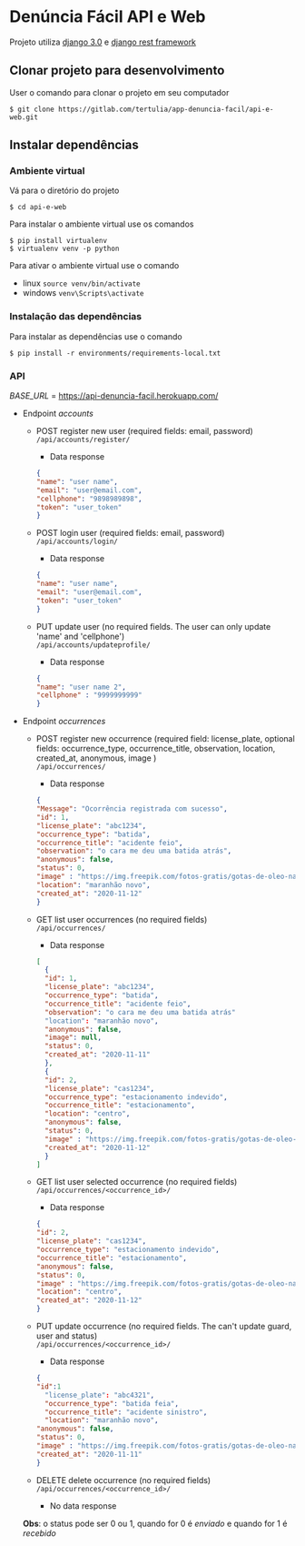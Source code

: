 # **Denúncia Fácil API e Web**

Projeto utiliza [django 3.0](https://docs.djangoproject.com/pt-br/3.0/) e [django rest framework](https://www.django-rest-framework.org)

## Clonar projeto para desenvolvimento
User o comando para clonar o projeto em seu computador
```
$ git clone https://gitlab.com/tertulia/app-denuncia-facil/api-e-web.git
```
## Instalar dependências
### Ambiente virtual
Vá para o diretório do projeto
```
$ cd api-e-web
```
Para instalar o ambiente virtual use os comandos
```
$ pip install virtualenv
$ virtualenv venv -p python
```
Para ativar o ambiente virtual use o comando
- linux `source venv/bin/activate`
- windows `venv\Scripts\activate`
### Instalação das dependências
Para instalar as dependências use o comando
```
$ pip install -r environments/requirements-local.txt
```

### API

*BASE_URL* = https://api-denuncia-facil.herokuapp.com/

* Endpoint *accounts*

  * POST register new user (required fields: email, password)\
    ```/api/accounts/register/```
    * Data response
    ```json
    {
    "name": "user name",
    "email": "user@email.com",
    "cellphone": "9898989898",
    "token": "user_token"
    }
    ```
    
  * POST login user (required fields: email, password)\
    ```/api/accounts/login/```
    * Data response
    ```json
    {
    "name": "user name",
    "email": "user@email.com",
    "token": "user_token"
    }
    ```

  * PUT update user (no required fields. The user can only update 'name' and 'cellphone')\
    ```/api/accounts/updateprofile/```
    * Data response
    ```json
    {
    "name": "user name 2",
    "cellphone" : "9999999999"
    }  

* Endpoint *occurrences*

  * POST register new occurrence (required field: license_plate, optional fields: occurrence_type, occurrence_title, observation, location, created_at, anonymous, image )\
    ```/api/occurrences/```
    * Data response
    ```json
    {
    "Message": "Ocorrência registrada com sucesso",
    "id": 1,
    "license_plate": "abc1234",
    "occurrence_type": "batida",
    "occurrence_title": "acidente feio",
    "observation": "o cara me deu uma batida atrás",
    "anonymous": false,
    "status": 0,
    "image" : "https://img.freepik.com/fotos-gratis/gotas-de-oleo-na-imagem-abstrata-padrao-psicodelico-de-agua_23-2148290141.jpg?size=626&ext=jpg",
    "location": "maranhão novo",
    "created_at": "2020-11-12"
    }
    ```

  * GET list user occurrences (no required fields)\
    ```/api/occurrences/```
    * Data response
    ```json
    [
      {
      "id": 1,
      "license_plate": "abc1234",
      "occurrence_type": "batida",
      "occurrence_title": "acidente feio",
      "observation": "o cara me deu uma batida atrás"
      "location": "maranhão novo",
      "anonymous": false,
      "image": null,
      "status": 0,
      "created_at": "2020-11-11"
      },
      {
      "id": 2,
      "license_plate": "cas1234",
      "occurrence_type": "estacionamento indevido",
      "occurrence_title": "estacionamento",
      "location": "centro",
      "anonymous": false,
      "status": 0,
      "image" : "https://img.freepik.com/fotos-gratis/gotas-de-oleo-na-imagem-abstrata-padrao-psicodelico-de-agua_23-2148290141.jpg?size=626&ext=jpg",
      "created_at": "2020-11-12"
      }
    ]
    ```

  * GET list user selected occurrence (no required fields)\
    ```/api/occurrences/<occurrence_id>/```
    * Data response
    ```json
    {
    "id": 2,
    "license_plate": "cas1234",
    "occurrence_type": "estacionamento indevido",
    "occurrence_title": "estacionamento",
    "anonymous": false,
    "status": 0,
    "image" : "https://img.freepik.com/fotos-gratis/gotas-de-oleo-na-imagem-abstrata-padrao-psicodelico-de-agua_23-2148290141.jpg?size=626&ext=jpg",
    "location": "centro",
    "created_at": "2020-11-12"
    }
    ```

  * PUT update occurrence (no required fields. The can't update guard, user and status)\
    ```/api/occurrences/<occurrence_id>/```
    * Data response
    ```json
    {
    "id":1
	  "license_plate": "abc4321",
	  "occurrence_type": "batida feia",
	  "occurrence_title": "acidente sinistro",
	  "location": "maranhão novo",
    "anonymous": false,
    "status": 0,
    "image" : "https://img.freepik.com/fotos-gratis/gotas-de-oleo-na-imagem-abstrata-padrao-psicodelico-de-agua_23-2148290141.jpg?size=626&ext=jpg",
    "created_at": "2020-11-11"
    }

  * DELETE delete occurrence (no required fields)\
    ```/api/occurrences/<occurrence_id>/```
    * No data response
  
  **Obs**: o status pode ser 0 ou 1, quando for 0 é *enviado* e quando for 1 é *recebido*
  